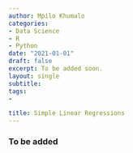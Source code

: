 ```yaml
---
author: Mpilo Khumalo
categories:
- Data Science
- R
- Python
date: "2021-01-01"
draft: false
excerpt: To be added soon.
layout: single
subtitle: 
tags:
- 

title: Simple Linear Regressions
---
```


### To be added




